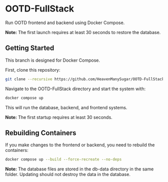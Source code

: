 # OOTD-FullStack

Run OOTD frontend and backend using Docker Compose.

**Note:** The first launch requires at least 30 seconds to restore the database.

## Getting Started

This branch is designed for Docker Compose.

First, clone this repository:

```bash
git clone --recursive https://github.com/HeavenManySugar/OOTD-FullStack.git
```

Navigate to the OOTD-FullStack directory and start the system with:

```bash
docker compose up
```

This will run the database, backend, and frontend systems.

**Note:** The first startup requires at least 30 seconds.

## Rebuilding Containers
If you make changes to the frontend or backend, you need to rebuild the containers:

```bash
docker compose up --build --force-recreate --no-deps
```

**Note:** The database files are stored in the db-data directory in the same folder. Updating should not destroy the data in the database.

